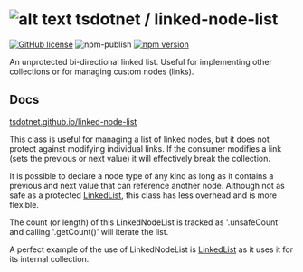 # ![alt text](https://avatars1.githubusercontent.com/u/64487547?s=30&amp;v=5 "tsdotnet") tsdotnet / linked-node-list

[![GitHub license](https://img.shields.io/badge/license-MIT-blue.svg?style=flat-square)](https://github.com/tsdotnet/linked-node-list/blob/master/LICENSE)
![npm-publish](https://github.com/tsdotnet/linked-node-list/workflows/npm-publish/badge.svg)
[![npm version](https://img.shields.io/npm/v/@tsdotnet/linked-node-list.svg?style=flat-square)](https://www.npmjs.com/package/@tsdotnet/linked-node-list)

An unprotected bi-directional linked list. Useful for implementing other collections or for managing custom nodes (links).

## Docs

[tsdotnet.github.io/linked-node-list](https://tsdotnet.github.io/linked-node-list/)

This class is useful for managing a list of linked nodes, but it does not protect against modifying individual links.
If the consumer modifies a link (sets the previous or next value) it will effectively break the collection.

It is possible to declare a node type of any kind as long as it contains a previous and next value that can reference another node.
Although not as safe as a protected [LinkedList](https://github.com/tsdotnet/linked-list/), this class has less overhead and is more flexible.

The count (or length) of this LinkedNodeList is tracked as '.unsafeCount' and calling '.getCount()' will iterate the list.

A perfect example of the use of LinkedNodeList is [LinkedList](https://github.com/tsdotnet/linked-list/) as it uses it for its internal collection.
